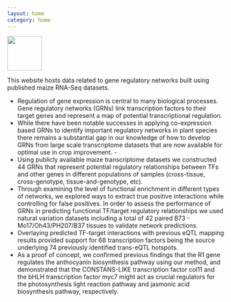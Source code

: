 ```yaml
---
layout: home
category: home
---
```


<img src="/grn/images/maizeGRN.png" height="80px">

This website hosts data related to gene regulatory networks built using published maize RNA-Seq datasets.

- Regulation of gene expression is central to many biological processes.  Gene regulatory networks (GRNs) link transcription factors to their target genes and represent a map of potential transcriptional regulation.  
- While there have been notable successes in applying co-expression based GRNs to identify important regulatory networks in plant species there remains a substantial gap in our knowledge of how to develop GRNs from large scale transcriptome datasets that are now available for optimal use in crop improvement.  -
- Using publicly available maize transcriptome datasets we constructed 44 GRNs that represent potential regulatory relationships between TFs and other genes in different populations of samples (cross-tissue, cross-genotype, tissue-and-genotype, etc).  
- Through examining the level of functional enrichment in different types of networks, we explored ways to extract true positive interactions while controlling for false positives.  In order to assess the performance of GRNs in predicting functional TF/target regulatory relationships we used natural variation datasets including a total of 42 paired B73 - Mo17/Oh43/PH207/B37 tissues to validate network predictions.  
- Overlaying predicted TF-target interactions with previous eQTL mapping results provided support for 68 transcription factors being the source underlying 74 previously identified trans-eQTL hotspots.  
- As a proof of concept, we confirmed previous findings that the R1 gene regulates the anthocyanin biosynthesis pathway using our method, and demonstrated that the CONSTANS-LIKE transcription factor col11 and the bHLH transcription factor myc7 might act as crucial regulators for the photosynthesis light reaction pathway and jasmonic acid biosynthesis pathway, respectively.


